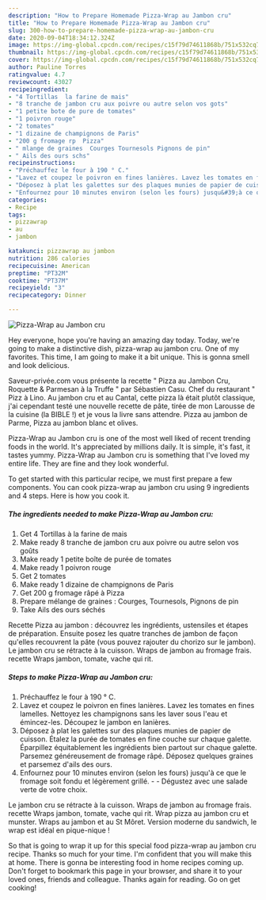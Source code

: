 ```yaml
---
description: "How to Prepare Homemade Pizza-Wrap au Jambon cru"
title: "How to Prepare Homemade Pizza-Wrap au Jambon cru"
slug: 300-how-to-prepare-homemade-pizza-wrap-au-jambon-cru
date: 2020-09-04T18:34:12.324Z
image: https://img-global.cpcdn.com/recipes/c15f79d74611868b/751x532cq70/pizza-wrap-au-jambon-cru-photo-principale-de-la-recette.jpg
thumbnail: https://img-global.cpcdn.com/recipes/c15f79d74611868b/751x532cq70/pizza-wrap-au-jambon-cru-photo-principale-de-la-recette.jpg
cover: https://img-global.cpcdn.com/recipes/c15f79d74611868b/751x532cq70/pizza-wrap-au-jambon-cru-photo-principale-de-la-recette.jpg
author: Pauline Torres
ratingvalue: 4.7
reviewcount: 43027
recipeingredient:
- "4 Tortillas  la farine de mais"
- "8 tranche de jambon cru aux poivre ou autre selon vos gots"
- "1 petite bote de pure de tomates"
- "1 poivron rouge"
- "2 tomates"
- "1 dizaine de champignons de Paris"
- "200 g fromage rp  Pizza"
- " mlange de graines  Courges Tournesols Pignons de pin"
- " Ails des ours schs"
recipeinstructions:
- "Préchauffez le four à 190 ° C."
- "Lavez et coupez le poivron en fines lanières. Lavez les tomates en fines lamelles. Nettoyez les champignons sans les laver sous l&#39;eau et émincez-les. Découpez le jambon en lanières."
- "Déposez à plat les galettes sur des plaques munies de papier de cuisson. Étalez la purée de tomates en fine couche sur chaque galette. Éparpillez équitablement les ingrédients bien partout sur chaque galette. Parsemez généreusement de fromage râpé. Déposez quelques graines et parsemez d&#39;ails des ours."
- "Enfournez pour 10 minutes environ (selon les fours) jusqu&#39;à ce que le fromage soit fondu et légèrement grillé.  Dégustez avec une salade verte de votre choix."
categories:
- Recipe
tags:
- pizzawrap
- au
- jambon

katakunci: pizzawrap au jambon 
nutrition: 286 calories
recipecuisine: American
preptime: "PT32M"
cooktime: "PT37M"
recipeyield: "3"
recipecategory: Dinner

---
```



![Pizza-Wrap au Jambon cru](https://img-global.cpcdn.com/recipes/c15f79d74611868b/751x532cq70/pizza-wrap-au-jambon-cru-photo-principale-de-la-recette.jpg)

Hey everyone, hope you're having an amazing day today. Today, we're going to make a distinctive dish, pizza-wrap au jambon cru. One of my favorites. This time, I am going to make it a bit unique. This is gonna smell and look delicious.

Saveur-privée.com vous présente la recette &#34; Pizza au Jambon Cru, Roquette &amp; Parmesan à la Truffe &#34; par Sébastien Casu. Chef du restaurant &#34; Pizz à Lino. Au jambon cru et au Cantal, cette pizza là était plutôt classique, j&#39;ai cependant testé une nouvelle recette de pâte, tirée de mon Larousse de la cuisine (la BIBLE !) et je vous la livre sans attendre. Pizza au jambon de Parme, Pizza au jambon blanc et olives.

Pizza-Wrap au Jambon cru is one of the most well liked of recent trending foods in the world. It's appreciated by millions daily. It is simple, it's fast, it tastes yummy. Pizza-Wrap au Jambon cru is something that I've loved my entire life. They are fine and they look wonderful.


To get started with this particular recipe, we must first prepare a few components. You can cook pizza-wrap au jambon cru using 9 ingredients and 4 steps. Here is how you cook it.

<!--inarticleads1-->

##### The ingredients needed to make Pizza-Wrap au Jambon cru:

1. Get 4 Tortillas à la farine de mais
1. Make ready 8 tranche de jambon cru aux poivre ou autre selon vos goûts
1. Make ready 1 petite boîte de purée de tomates
1. Make ready 1 poivron rouge
1. Get 2 tomates
1. Make ready 1 dizaine de champignons de Paris
1. Get 200 g fromage râpé à Pizza
1. Prepare  mélange de graines : Courges, Tournesols, Pignons de pin
1. Take  Ails des ours séchés


Recette Pizza au jambon : découvrez les ingrédients, ustensiles et étapes de préparation. Ensuite posez les quatre tranches de jambon de façon qu&#39;elles recouvrent la pâte (vous pouvez rajouter du chorizo sur le jambon). Le jambon cru se rétracte à la cuisson. Wraps de jambon au fromage frais. recette Wraps jambon, tomate, vache qui rit. 

<!--inarticleads2-->

##### Steps to make Pizza-Wrap au Jambon cru:

1. Préchauffez le four à 190 ° C.
1. Lavez et coupez le poivron en fines lanières. Lavez les tomates en fines lamelles. Nettoyez les champignons sans les laver sous l&#39;eau et émincez-les. Découpez le jambon en lanières.
1. Déposez à plat les galettes sur des plaques munies de papier de cuisson. Étalez la purée de tomates en fine couche sur chaque galette. Éparpillez équitablement les ingrédients bien partout sur chaque galette. Parsemez généreusement de fromage râpé. Déposez quelques graines et parsemez d&#39;ails des ours.
1. Enfournez pour 10 minutes environ (selon les fours) jusqu&#39;à ce que le fromage soit fondu et légèrement grillé. -  - Dégustez avec une salade verte de votre choix.


Le jambon cru se rétracte à la cuisson. Wraps de jambon au fromage frais. recette Wraps jambon, tomate, vache qui rit. Wrap pizza au jambon cru et munster. Wraps au jambon et au St Môret. Version moderne du sandwich, le wrap est idéal en pique-nique ! 

So that is going to wrap it up for this special food pizza-wrap au jambon cru recipe. Thanks so much for your time. I'm confident that you will make this at home. There is gonna be interesting food in home recipes coming up. Don't forget to bookmark this page in your browser, and share it to your loved ones, friends and colleague. Thanks again for reading. Go on get cooking!
